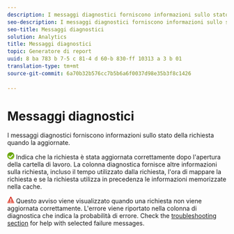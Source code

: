 ```yaml
---
description: I messaggi diagnostici forniscono informazioni sullo stato della richiesta quando la aggiornate.
seo-description: I messaggi diagnostici forniscono informazioni sullo stato della richiesta quando la aggiornate.
seo-title: Messaggi diagnostici
solution: Analytics
title: Messaggi diagnostici
topic: Generatore di report
uuid: 8 ba 783 b 7-5 c 81-4 d 60-b 830-ff 10313 a 3 b 01
translation-type: tm+mt
source-git-commit: 6a70b32b576cc7b5b6a6f0037d98e35b3f8c1426

---
```



# Messaggi diagnostici

I messaggi diagnostici forniscono informazioni sullo stato della richiesta quando la aggiornate.

![icon_ notice_ success. gif](assets/icon_notice_success.gif) Indica che la richiesta è stata aggiornata correttamente dopo l'apertura della cartella di lavoro. La colonna diagnostica fornisce altre informazioni sulla richiesta, incluso il tempo utilizzato dalla richiesta, l'ora di mappare la richiesta e se la richiesta utilizza in precedenza le informazioni memorizzate nella cache.

![icon_ notice_ warn. gif](assets/icon_notice_warn.gif) Questo avviso viene visualizzato quando una richiesta non viene aggiornata correttamente. L'errore viene riportato nella colonna di diagnostica che indica la probabilità di errore. Check the [troubleshooting section](../../../analyze/report-builder/troubleshoot.md#concept_DC4DEC4089A14969903A405366E547A4) for help with selected failure messages.
